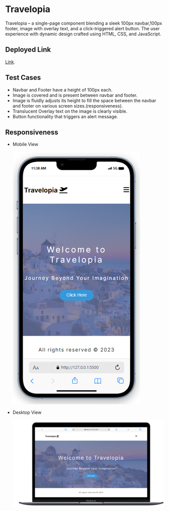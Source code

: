 # Travelopia

Travelopia – a single-page component blending a sleek 100px navbar,100px footer, image with overlay text, and a click-triggered alert button. The user experience with dynamic design crafted using HTML, CSS, and JavaScript.

## Deployed Link
[Link](https://65f3e758e552cf176051a075--resonant-croquembouche-38c918.netlify.app/).


## Test Cases

- Navbar and Footer have a height of 100px each.
- Image is covered and is present between navbar and footer.
- Image is fluidly adjusts its height to fill the space between the navbar and footer on various screen sizes.(responsiveness).
- Translucent Overlay text on the image is clearly visible.
- Button functionality that triggers an alert message.

## Responsiveness

* Mobile View

  ![Screenshot 2](https://github.com/RajshreeJaiswal/Travelopia-Assignment/blob/main/screenshots/Mobile.png)
* Desktop View

   ![Screenshot 1](https://github.com/RajshreeJaiswal/Travelopia-Assignment/blob/main/screenshots/Desktop%20(1).png)
